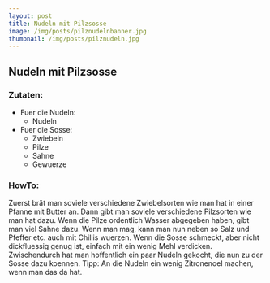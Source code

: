 ```yaml
---
layout: post
title: Nudeln mit Pilzsosse
image: /img/posts/pilznudelnbanner.jpg
thumbnail: /img/posts/pilznudeln.jpg
---
```


## Nudeln mit Pilzsosse

### Zutaten:

* Fuer die Nudeln:  
    * Nudeln
* Fuer die Sosse:  
    * Zwiebeln
    * Pilze
    * Sahne
    * Gewuerze

### HowTo: 

Zuerst brät man soviele verschiedene Zwiebelsorten wie man hat in einer Pfanne mit Butter an. Dann gibt man soviele verschiedene Pilzsorten wie man hat dazu. Wenn die Pilze ordentlich Wasser abgegeben haben, gibt man viel Sahne dazu. Wenn man mag, kann man nun neben so Salz und Pfeffer etc. auch mit Chillis wuerzen. Wenn die Sosse schmeckt, aber nicht dickfluessig genug ist, einfach mit ein wenig Mehl verdicken. Zwischendurch hat man hoffentlich ein paar Nudeln gekocht, die nun zu der Sosse dazu koennen.
Tipp: An die Nudeln ein wenig Zitronenoel machen, wenn man das da hat.
